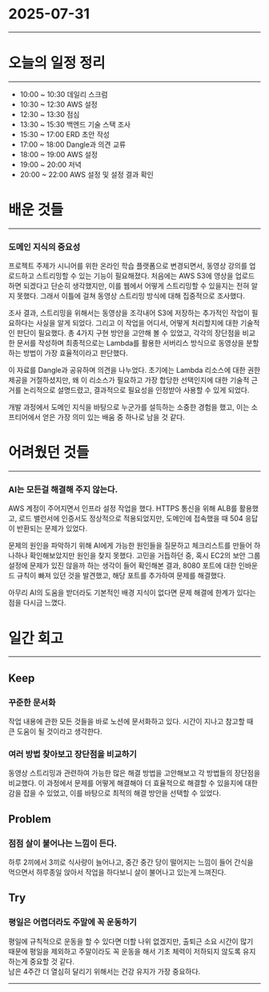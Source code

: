 # 2025-07-31

---

# 오늘의 일정 정리

--- 

- 10:00 ~ 10:30 데일리 스크럼
- 10:30 ~ 12:30 AWS 설정
- 12:30 ~ 13:30 점심
- 13:30 ~ 15:30 백엔드 기술 스택 조사
- 15:30 ~ 17:00 ERD 초안 작성
- 17:00 ~ 18:00 Dangle과 의견 교류
- 18:00 ~ 19:00 AWS 설정
- 19:00 ~ 20:00 저녁
- 20:00 ~ 22:00 AWS 설정 및 설정 결과 확인

# 배운 것들

---

### 도메인 지식의 중요성

프로젝트 주제가 시니어를 위한 온라인 학습 플랫폼으로 변경되면서, 동영상 강의를 업로드하고 스트리밍할 수 있는 기능이 필요해졌다.
처음에는 AWS S3에 영상을 업로드하면 되겠다고 단순히 생각했지만, 이를 웹에서 어떻게 스트리밍할 수 있을지는 전혀 알지 못했다. 그래서 이틀에 걸쳐 동영상 스트리밍 방식에 대해 집중적으로 조사했다.  

조사 결과, 스트리밍을 위해서는 동영상을 조각내어 S3에 저장하는 추가적인 작업이 필요하다는 사실을 알게 되었다. 그리고 이 작업을 어디서, 어떻게 처리할지에 대한 기술적인 판단이 필요했다.
총 4가지 구현 방안을 고안해 볼 수 있었고, 각각의 장단점을 비교한 문서를 작성하며 최종적으로는 Lambda를 활용한 서버리스 방식으로 동영상을 분할하는 방법이 가장 효율적이라고 판단했다.  

이 자료를 Dangle과 공유하며 의견을 나누었다.
초기에는 Lambda 리소스에 대한 권한 제공을 거절하셨지만, 왜 이 리소스가 필요하고 가장 합당한 선택인지에 대한 기술적 근거를 논리적으로 설명드렸고, 결과적으로 필요성을 인정받아 사용할 수 있게 되었다.

개발 과정에서 도메인 지식을 바탕으로 누군가를 설득하는 소중한 경험을 했고, 이는 소프티어에서 얻은 가장 의미 있는 배움 중 하나로 남을 것 같다.

# 어려웠던 것들

--- 

### AI는 모든걸 해결해 주지 않는다.

AWS 계정이 주어지면서 인프라 설정 작업을 했다. HTTPS 통신을 위해 ALB를 활용했고, 로드 밸런서에 인증서도 정상적으로 적용되었지만, 도메인에 접속했을 때 504 응답이 반환되는 문제가 있었다.

문제의 원인을 파악하기 위해 AI에게 가능한 원인들을 질문하고 체크리스트를 만들어 하나하나 확인해보았지만 원인을 찾지 못했다.
고민을 거듭하던 중, 혹시 EC2의 보안 그룹 설정에 문제가 있진 않을까 하는 생각이 들어 확인해본 결과, 8080 포트에 대한 인바운드 규칙이 빠져 있던 것을 발견했고, 해당 포트를 추가하여 문제를 해결했다.

아무리 AI의 도움을 받더라도 기본적인 배경 지식이 없다면 문제 해결에 한계가 있다는 점을 다시금 느꼈다.

# 일간 회고

--- 

## Keep

### 꾸준한 문서화
작업 내용에 관한 모든 것들을 바로 노션에 문서화하고 있다. 시간이 지나고 참고할 때 큰 도움이 될 것이라고 생각한다.

### 여러 방법 찾아보고 장단점을 비교하기
동영상 스트리밍과 관련하여 가능한 많은 해결 방법을 고안해보고 각 방법들의 장단점을 비교했다. 
이 과정에서 문제를 어떻게 해결해야 더 효율적으로 해결할 수 있을지에 대한 감을 잡을 수 있었고, 이를 바탕으로 최적의 해결 방안을 선택할 수 있었다.

## Problem

### 점점 살이 불어나는 느낌이 든다.
하루 2끼에서 3끼로 식사량이 늘어나고, 중간 중간 당이 떨어지는 느낌이 들어 간식을 먹으면서 하루종일 앉아서 작업을 하다보니 살이 불어나고 있는게 느껴진다.

## Try

### 평일은 어렵더라도 주말에 꼭 운동하기
평일에 규칙적으로 운동을 할 수 있다면 더할 나위 없겠지만, 출퇴근 소요 시간이 많기 때문에 평일을 제외하고 주말이라도 꼭 운동을 해서 기초 체력이 저하되지 않도록 유지하는게 중요할 것 같다.  
남은 4주간 더 열심히 달리기 위해서는 건강 유지가 가장 중요하다.

---
